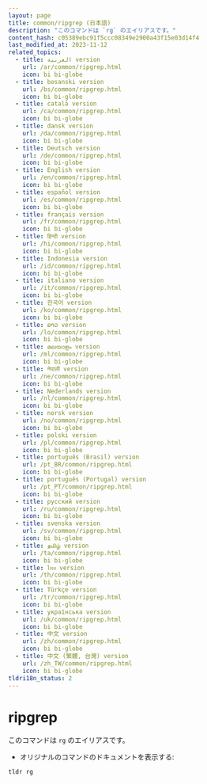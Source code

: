 ```yaml
---
layout: page
title: common/ripgrep (日本語)
description: "このコマンドは `rg` のエイリアスです。"
content_hash: c05389ebc91f5ccc08349e2900a43f15e03d14f4
last_modified_at: 2023-11-12
related_topics:
  - title: العربية version
    url: /ar/common/ripgrep.html
    icon: bi bi-globe
  - title: bosanski version
    url: /bs/common/ripgrep.html
    icon: bi bi-globe
  - title: català version
    url: /ca/common/ripgrep.html
    icon: bi bi-globe
  - title: dansk version
    url: /da/common/ripgrep.html
    icon: bi bi-globe
  - title: Deutsch version
    url: /de/common/ripgrep.html
    icon: bi bi-globe
  - title: English version
    url: /en/common/ripgrep.html
    icon: bi bi-globe
  - title: español version
    url: /es/common/ripgrep.html
    icon: bi bi-globe
  - title: français version
    url: /fr/common/ripgrep.html
    icon: bi bi-globe
  - title: हिन्दी version
    url: /hi/common/ripgrep.html
    icon: bi bi-globe
  - title: Indonesia version
    url: /id/common/ripgrep.html
    icon: bi bi-globe
  - title: italiano version
    url: /it/common/ripgrep.html
    icon: bi bi-globe
  - title: 한국어 version
    url: /ko/common/ripgrep.html
    icon: bi bi-globe
  - title: ລາວ version
    url: /lo/common/ripgrep.html
    icon: bi bi-globe
  - title: മലയാളം version
    url: /ml/common/ripgrep.html
    icon: bi bi-globe
  - title: नेपाली version
    url: /ne/common/ripgrep.html
    icon: bi bi-globe
  - title: Nederlands version
    url: /nl/common/ripgrep.html
    icon: bi bi-globe
  - title: norsk version
    url: /no/common/ripgrep.html
    icon: bi bi-globe
  - title: polski version
    url: /pl/common/ripgrep.html
    icon: bi bi-globe
  - title: português (Brasil) version
    url: /pt_BR/common/ripgrep.html
    icon: bi bi-globe
  - title: português (Portugal) version
    url: /pt_PT/common/ripgrep.html
    icon: bi bi-globe
  - title: русский version
    url: /ru/common/ripgrep.html
    icon: bi bi-globe
  - title: svenska version
    url: /sv/common/ripgrep.html
    icon: bi bi-globe
  - title: தமிழ் version
    url: /ta/common/ripgrep.html
    icon: bi bi-globe
  - title: ไทย version
    url: /th/common/ripgrep.html
    icon: bi bi-globe
  - title: Türkçe version
    url: /tr/common/ripgrep.html
    icon: bi bi-globe
  - title: українська version
    url: /uk/common/ripgrep.html
    icon: bi bi-globe
  - title: 中文 version
    url: /zh/common/ripgrep.html
    icon: bi bi-globe
  - title: 中文 (繁體, 台灣) version
    url: /zh_TW/common/ripgrep.html
    icon: bi bi-globe
tldri18n_status: 2
---
```

# ripgrep

このコマンドは `rg` のエイリアスです。

- オリジナルのコマンドのドキュメントを表示する:

`tldr rg`
